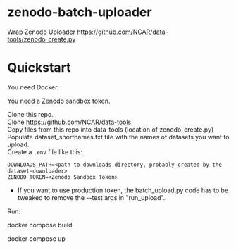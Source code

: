 # zenodo-batch-uploader
Wrap Zenodo Uploader https://github.com/NCAR/data-tools/zenodo_create.py

# Quickstart
You need Docker.

You need a Zenodo sandbox token.

Clone this repo.  
Clone https://github.com/NCAR/data-tools  
Copy files from this repo into data-tools (location of zenodo_create.py)  
Populate dataset_shortnames.txt file with the names of datasets you want to upload.  
Create a `.env` file like this:

```
DOWNLOADS_PATH=<path to downloads directory, probably created by the dataset-downloader>  
ZENODO_TOKEN=<Zenodo Sandbox Token>
```

* If you want to use production token, the batch_upload.py code has to be tweaked to remove the --test args in "run_upload".
  
Run: 

docker compose build

docker compose up
